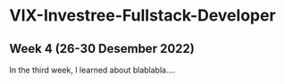 # VIX-Investree-Fullstack-Developer 
## Week 4 (26-30 Desember 2022)
In the third week, I learned about blablabla....
